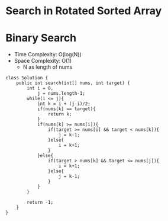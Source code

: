 # Search in Rotated Sorted Array
# Binary Search
* Time Complexity: O(log(N))
* Space Complexity: O(1)
	* N as length of nums
```
class Solution {
    public int search(int[] nums, int target) {
        int i = 0,
            j = nums.length-1;
        while(i <= j){
            int k = i + (j-i)/2;
            if(nums[k] == target){
                return k;
            }
            if(nums[k] >= nums[i]){
                if(target >= nums[i] && target < nums[k]){
                    j = k-1;
                }else{
                    i = k+1;
                }
            }else{
                if(target > nums[k] && target <= nums[j]){
                    i = k+1;
                }else{
                    j = k-1;
                }
            }
        }

        return -1;
    }
}
```